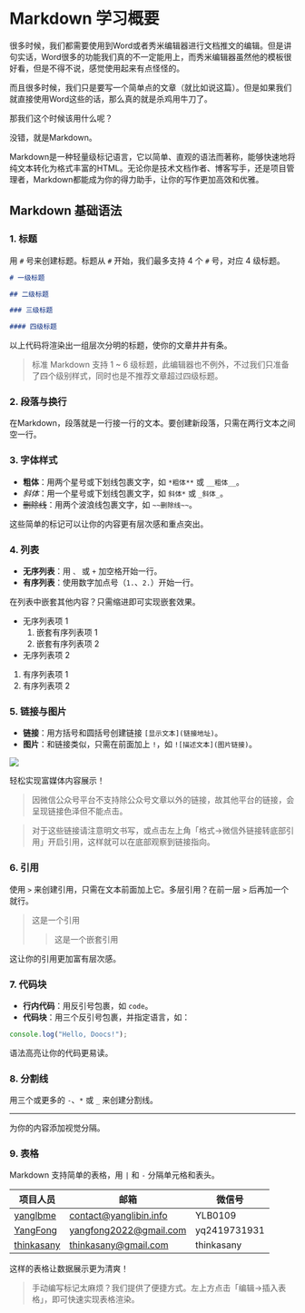 # Markdown 学习概要

很多时候，我们都需要使用到Word或者秀米编辑器进行文档推文的编辑。但是讲句实话，Word很多的功能我们真的不一定能用上，而秀米编辑器虽然他的模板很好看，但是不得不说，感觉使用起来有点怪怪的。

而且很多时候，我们只是要写一个简单点的文章（就比如说这篇）。但是如果我们就直接使用Word这些的话，那么真的就是杀鸡用牛刀了。

那我们这个时候该用什么呢？

没错，就是Markdown。

Markdown是一种轻量级标记语言，它以简单、直观的语法而著称，能够快速地将纯文本转化为格式丰富的HTML⁠。无论你是技术文档作者、博客写手，还是项目管理者，Markdown都能成为你的得力助手，让你的写作更加高效和优雅。

## Markdown 基础语法

### 1. 标题

用 `#` 号来创建标题。标题从 `#` 开始，我们最多支持 4 个 `#` 号，对应 4 级标题。

```markdown
# 一级标题

## 二级标题

### 三级标题

#### 四级标题
```

以上代码将渲染出一组层次分明的标题，使你的文章井井有条。

> 标准 Markdown 支持 1 ~ 6 级标题，此编辑器也不例外，不过我们只准备了四个级别样式，同时也是不推荐文章超过四级标题。
> 

### 2. 段落与换行

在Markdown，段落就是一行接一行的文本。要创建新段落，只需在两行文本之间空一行。

### 3. 字体样式

- **粗体**：用两个星号或下划线包裹文字，如 `*粗体**` 或 `__粗体__`。
- *斜体*：用一个星号或下划线包裹文字，如 `斜体*` 或 `_斜体_`。
- ~~删除线~~：用两个波浪线包裹文字，如 `~~删除线~~`。

这些简单的标记可以让你的内容更有层次感和重点突出。

### 4. 列表

- **无序列表**：用 ``、`` 或 `+` 加空格开始一行。
- **有序列表**：使用数字加点号（`1.`、`2.`）开始一行。

在列表中嵌套其他内容？只需缩进即可实现嵌套效果。

- 无序列表项 1
    1. 嵌套有序列表项 1
    2. 嵌套有序列表项 2
- 无序列表项 2
1. 有序列表项 1
2. 有序列表项 2

### 5. 链接与图片

- **链接**：用方括号和圆括号创建链接 `[显示文本](链接地址)`。
- **图片**：和链接类似，只需在前面加上 `!`，如 `![描述文本](图片链接)`。

![](https://cdn-doocs.oss-cn-shenzhen.aliyuncs.com/gh/doocs/md/images/logo-2.png)

轻松实现富媒体内容展示！

> 因微信公众号平台不支持除公众号文章以外的链接，故其他平台的链接，会呈现链接色泽但不能点击。
> 

> 对于这些链接请注意明文书写，或点击左上角「格式->微信外链接转底部引用」开启引用，这样就可以在底部观察到链接指向。
> 

### 6. 引用

使用 `>` 来创建引用，只需在文本前面加上它。多层引用？在前一层 `>` 后再加一个就行。

> 这是一个引用
> 
> 
> > 这是一个嵌套引用
> > 

这让你的引用更加富有层次感。

### 7. 代码块

- **行内代码**：用反引号包裹，如 `code`。
- **代码块**：用三个反引号包裹，并指定语言，如：

```jsx
console.log("Hello, Doocs!");
```

语法高亮让你的代码更易读。

### 8. 分割线

用三个或更多的 `-`、`*` 或 `_` 来创建分割线。

---

为你的内容添加视觉分隔。

### 9. 表格

Markdown 支持简单的表格，用 `|` 和 `-` 分隔单元格和表头。

| 项目人员 | 邮箱 | 微信号 |
| --- | --- | --- |
| [yanglbme](https://github.com/yanglbme) | [contact@yanglibin.info](mailto:contact@yanglibin.info) | YLB0109 |
| [YangFong](https://github.com/YangFong) | [yangfong2022@gmail.com](mailto:yangfong2022@gmail.com) | yq2419731931 |
| [thinkasany](https://github.com/thinkasany) | [thinkasany@gmail.com](mailto:thinkasany@gmail.com) | thinkasany |

这样的表格让数据展示更为清爽！

> 手动编写标记太麻烦？我们提供了便捷方式。左上方点击「编辑->插入表格」，即可快速实现表格渲染。
> 